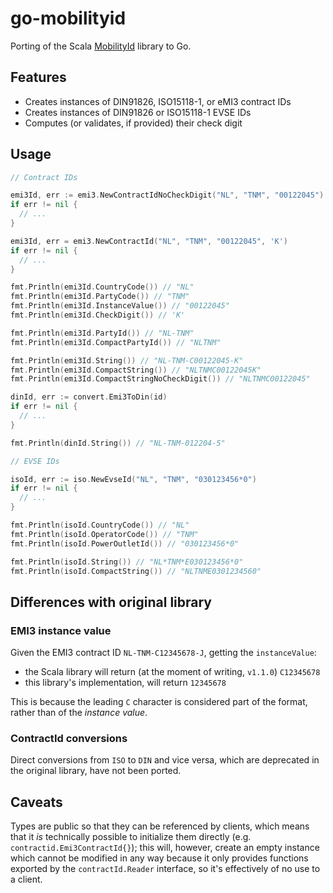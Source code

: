 # go-mobilityid

Porting of the Scala [MobilityId](https://github.com/ShellRechargeSolutionsEU/mobilityid/) library to Go.

## Features

- Creates instances of DIN91826, ISO15118-1, or eMI3 contract IDs
- Creates instances of DIN91826 or ISO15118-1 EVSE IDs
- Computes (or validates, if provided) their check digit

## Usage

```go
// Contract IDs

emi3Id, err := emi3.NewContractIdNoCheckDigit("NL", "TNM", "00122045")
if err != nil {
  // ...
}

emi3Id, err = emi3.NewContractId("NL", "TNM", "00122045", 'K')
if err != nil {
  // ...
}

fmt.Println(emi3Id.CountryCode()) // "NL"
fmt.Println(emi3Id.PartyCode()) // "TNM"
fmt.Println(emi3Id.InstanceValue()) // "00122045"
fmt.Println(emi3Id.CheckDigit()) // 'K'

fmt.Println(emi3Id.PartyId()) // "NL-TNM"
fmt.Println(emi3Id.CompactPartyId()) // "NLTNM"

fmt.Println(emi3Id.String()) // "NL-TNM-C00122045-K"
fmt.Println(emi3Id.CompactString()) // "NLTNMC00122045K"
fmt.Println(emi3Id.CompactStringNoCheckDigit()) // "NLTNMC00122045"

dinId, err := convert.Emi3ToDin(id)
if err != nil {
  // ...
}

fmt.Println(dinId.String()) // "NL-TNM-012204-5"

// EVSE IDs

isoId, err := iso.NewEvseId("NL", "TNM", "030123456*0")
if err != nil {
  // ...
}

fmt.Println(isoId.CountryCode()) // "NL"
fmt.Println(isoId.OperatorCode()) // "TNM"
fmt.Println(isoId.PowerOutletId()) // "030123456*0"

fmt.Println(isoId.String()) // "NL*TNM*E030123456*0"
fmt.Println(isoId.CompactString()) // "NLTNME0301234560"
```

## Differences with original library

### EMI3 instance value

Given the EMI3 contract ID `NL-TNM-C12345678-J`, getting the `instanceValue`:

- the Scala library will return (at the moment of writing, `v1.1.0`) `C12345678`
- this library's implementation, will return `12345678`

This is because the leading `C` character is considered part of the format, rather than of the _instance value_.

### ContractId conversions

Direct conversions from `ISO` to `DIN` and vice versa, which are deprecated in the original library, have not been
ported.

## Caveats

Types are public so that they can be referenced by clients, which means that it _is_ technically possible to initialize
them directly (e.g. `contractid.Emi3ContractId{}`); this will, however, create an empty instance which cannot be modified in any
way because it only provides functions exported by the `contractId.Reader` interface, so it's effectively of no use to a
client.
